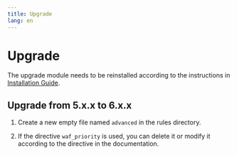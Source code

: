 ```yaml
---
title: Upgrade
lang: en
---
```


# Upgrade

The upgrade module needs to be reinstalled according to the instructions in [Installation Guide](/guide/installation.md).

## Upgrade from 5.x.x to 6.x.x

1. Create a new empty file named `advanced` in the rules directory.

2. If the directive `waf_priority` is used, you can delete it or modify it according to the directive in the documentation.


